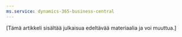 ```yaml
---
ms.service: dynamics-365-business-central
---
```

[Tämä artikkeli sisältää julkaisua edeltävää materiaalia ja voi muuttua.]